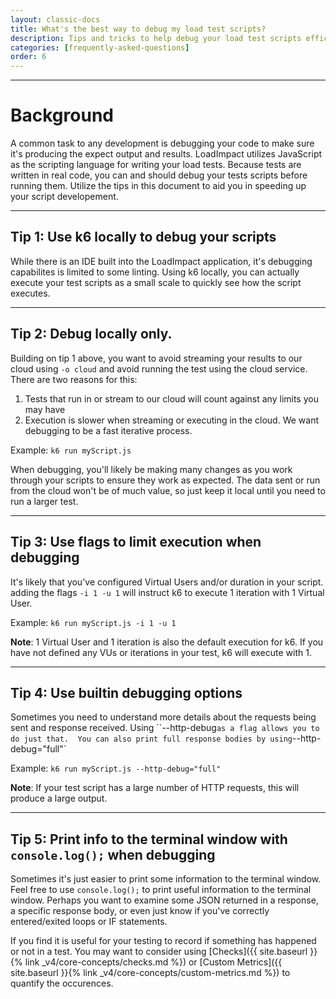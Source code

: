 ```yaml
---
layout: classic-docs
title: What's the best way to debug my load test scripts?
description: Tips and tricks to help debug your load test scripts efficiently
categories: [frequently-asked-questions]
order: 6
---
```


***

<h1>Background</h1>

A common task to any development is debugging your code to make sure it's producing the expect output and results. LoadImpact utilizes JavaScript as the scripting language for writing your load tests.  Because tests are written in real code, you can and should debug your tests scripts before running them.  Utilize the tips in this document to aid you in speeding up your script developement.

***


## Tip 1: Use k6 locally to debug your scripts

While there is an IDE built into the LoadImpact application, it's debugging capabilites is limited to some linting.  Using k6 locally, you can actually execute your test scripts as a small scale to quickly see how the script executes.

***

## Tip 2: Debug locally only.

Building on tip 1 above, you want to avoid streaming your results to our cloud using `-o cloud` and avoid running the test using the cloud service.  There are two reasons for this:

1. Tests that run in or stream to our cloud will count against any limits you may have
2. Execution is slower when streaming or executing in the cloud. We want debugging to be a fast iterative process.

Example: `k6 run myScript.js`

When debugging, you'll likely be making many changes as you work through your scripts to ensure they work as expected.  The data sent or run from the cloud won't be of much value, so just keep it local until you need to run a larger test.

***

## Tip 3: Use flags to limit execution when debugging

It's likely that you've configured Virtual Users and/or duration in your script. adding the flags `-i 1 -u 1` will instruct k6 to execute 1 iteration with 1 Virtual User.

Example: `k6 run myScript.js -i 1 -u 1`

**Note**: 1 Virtual User and 1 iteration is also the default execution for k6.  If you have not defined any VUs or iterations in your test, k6 will execute with 1.

***

## Tip 4: Use builtin debugging options

Sometimes you need to understand more details about the requests being sent and response received.  Using ``--http-debug` as a flag allows you to do just that.  You can also print full response bodies by using `--http-debug="full"`

Example:  `k6 run myScript.js --http-debug="full"`

**Note**: If your test script has a large number of HTTP requests, this will produce a large output.

***

## Tip 5: Print info to the terminal window with `console.log();` when debugging

Sometimes it's just easier to print some information to the terminal window.  Feel free to use `console.log();` to print useful information to the terminal window. Perhaps you want to examine some JSON returned in a response, a specific response body, or even just know if you've correctly entered/exited loops or IF statements.

If you find it is useful for your testing to record if something has happened or not in a test.  You may want to consider using [Checks]({{ site.baseurl }}{% link _v4/core-concepts/checks.md %}) or [Custom Metrics]({{ site.baseurl }}{% link _v4/core-concepts/custom-metrics.md %}) to quantify the occurences.

